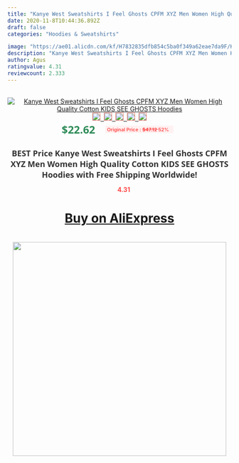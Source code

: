 ```yaml
---
title: "Kanye West Sweatshirts I Feel Ghosts CPFM XYZ Men Women High Quality Cotton KIDS SEE GHOSTS Hoodies"
date: 2020-11-8T10:44:36.892Z
draft: false
categories: "Hoodies & Sweatshirts"

image: "https://ae01.alicdn.com/kf/H7832835dfb854c5ba0f349a62eae7da9F/Kanye-West-Sweatshirts-I-Feel-Ghosts-CPFM-XYZ-Men-Women-High-Quality-Cotton-KIDS-SEE-GHOSTS.jpg"
description: "Kanye West Sweatshirts I Feel Ghosts CPFM XYZ Men Women High Quality Cotton KIDS SEE GHOSTS Hoodies"
author: Agus
ratingvalue: 4.31
reviewcount: 2.333
---
```

<br>
<div style="text-align: center;">
<a href="https://s.click.aliexpress.com/e/_ANxHHb" target="_blank" rel="nofollow noopener noreferrer"><img alt="Kanye West Sweatshirts I Feel Ghosts CPFM XYZ Men Women High Quality Cotton KIDS SEE GHOSTS Hoodies" class="magnifier-image" src="https://ae01.alicdn.com/kf/H7832835dfb854c5ba0f349a62eae7da9F/Kanye-West-Sweatshirts-I-Feel-Ghosts-CPFM-XYZ-Men-Women-High-Quality-Cotton-KIDS-SEE-GHOSTS.jpg_640x640.jpg">
<br>
<img style="border:1px solid salmon" src="https://ae01.alicdn.com/kf/H7832835dfb854c5ba0f349a62eae7da9F/Kanye-West-Sweatshirts-I-Feel-Ghosts-CPFM-XYZ-Men-Women-High-Quality-Cotton-KIDS-SEE-GHOSTS.jpg_120x120.jpg">&nbsp;&nbsp;<img style="border:1px solid salmon" src="https://ae01.alicdn.com/kf/H6276b14537114d3992a379471861fce2V/Kanye-West-Sweatshirts-I-Feel-Ghosts-CPFM-XYZ-Men-Women-High-Quality-Cotton-KIDS-SEE-GHOSTS.jpg_120x120.jpg">&nbsp;&nbsp;<img style="border:1px solid salmon" src="https://ae01.alicdn.com/kf/H5d163906afea467796a20a7465dd88eeC/Kanye-West-Sweatshirts-I-Feel-Ghosts-CPFM-XYZ-Men-Women-High-Quality-Cotton-KIDS-SEE-GHOSTS.jpg_120x120.jpg">&nbsp;&nbsp;<img style="border:1px solid salmon" src="https://ae01.alicdn.com/kf/H2d77bd34ddab4260841ae3dde74f84321/Kanye-West-Sweatshirts-I-Feel-Ghosts-CPFM-XYZ-Men-Women-High-Quality-Cotton-KIDS-SEE-GHOSTS.jpg_120x120.jpg">&nbsp;&nbsp;<img style="border:1px solid salmon" src="https://ae01.alicdn.com/kf/H1cfcca9c0b4543bb8d79787847d1250bH/Kanye-West-Sweatshirts-I-Feel-Ghosts-CPFM-XYZ-Men-Women-High-Quality-Cotton-KIDS-SEE-GHOSTS.jpg_120x120.jpg"></a></div><br0>
<div style="text-align: center;"><span style="background-color: white; border: 0px; box-sizing: border-box; color: seagreen; display: inline-block; font-family: &quot;open sans&quot; , &quot;arial&quot; , &quot;helvetica&quot; , sans-serif , &quot;heiti&quot;; font-size: 24px; font-stretch: inherit; font-weight: 700; line-height: inherit; margin: 0px 10px 0px 0px; padding: 0px; vertical-align: middle;">$22.62 </span>
<span style="background: rgb(255 , 241 , 241); border-radius: 3px; border: 0px; box-sizing: border-box; color: #ff4747; display: inline-block; font-family: inherit; font-size: 12px; font-stretch: inherit; font-style: inherit; font-variant: inherit; font-weight: 600; line-height: inherit; margin: 0px; padding: 2px 5px; transform: scale(0.9); vertical-align: middle;">Original Price : <b style="text-decoration: line-through;">$47.12 </b> 52%&nbsp;&nbsp;</span></div>
<h1 style="color: #333333; display: inline-block; font-family: &quot;open sans&quot; , &quot;arial&quot; , &quot;helvetica&quot; , sans-serif , &quot;heiti&quot;; font-size: 18px; font-stretch: inherit; font-weight: 700; text-align: center;">BEST Price Kanye West Sweatshirts I Feel Ghosts CPFM XYZ Men Women High Quality Cotton KIDS SEE GHOSTS Hoodies with Free Shipping Worldwide!</h1>
<div style="color: #ff4747; text-align: center;">
<img src="https://4.bp.blogspot.com/-M0ZcTcb-5uY/XleCXlxnR4I/AAAAAAAAAEc/OrjgMkXV1oMQFaCRZj5HQwOCBcu3w1FegCPcBGAYYCw/s1600/star.png" style="height: 15px;">&nbsp;<b>4.31</b></div>
<div class="button_cont" align="center"><a class="buynow_a" href="https://s.click.aliexpress.com/e/_ANxHHb" target="_blank" rel="nofollow noopener noreferrer"><H1>Buy on AliExpress</H1></a></div><br>
<div class="separator" style="clear: both; text-align: center;">
<img src="https://lh3.googleusercontent.com/-pTy5HemUv9M/XlePHvY0dAI/AAAAAAAAAE4/0nX5iRUoIWY8eMW9Dpxeirr157OZliDIgCLcBGAsYHQ/s1600/badge.gif" width="480">
</div>
